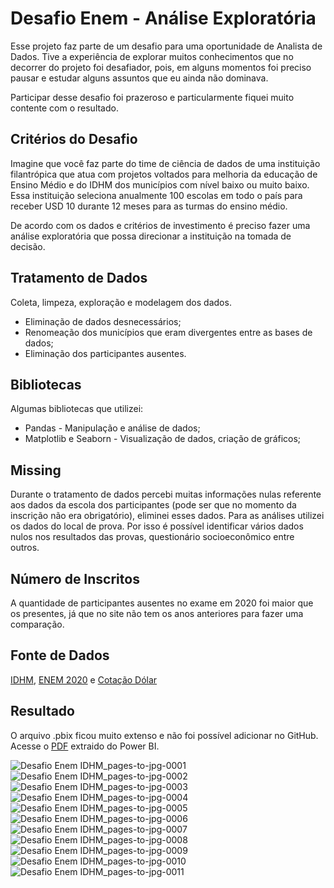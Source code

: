 # Desafio Enem - Análise Exploratória

Esse projeto faz parte de um desafio para uma oportunidade de Analista de Dados. Tive a experiência de explorar muitos conhecimentos que no decorrer do projeto foi desafiador, pois, em alguns momentos foi preciso pausar e estudar alguns assuntos que eu ainda não dominava. 

Participar desse desafio foi prazeroso e particularmente fiquei muito contente com o resultado.


## Critérios do Desafio

Imagine que você faz parte do time de ciência de dados de uma instituição filantrópica que atua com projetos voltados para melhoria da educação de Ensino Médio e do IDHM dos municípios com nível baixo ou muito baixo.
Essa instituição seleciona anualmente 100 escolas em todo o país para receber USD 10 durante 12 meses para as turmas do ensino médio.

De acordo com os dados e critérios de investimento é preciso fazer uma análise exploratória que possa direcionar a instituição na tomada de decisão.


## Tratamento de Dados

Coleta, limpeza, exploração e modelagem dos dados.

* Eliminação de dados desnecessários;
* Renomeação dos municípios que eram divergentes entre as bases de dados;
* Eliminação dos participantes ausentes.


## Bibliotecas

Algumas bibliotecas que utilizei:

* Pandas - Manipulação e análise de dados;
* Matplotlib e Seaborn - Visualização de dados, criação de gráficos;


## Missing

Durante o tratamento de dados percebi muitas informações nulas referente aos dados da escola dos participantes (pode ser que no momento da inscrição não era obrigatório), eliminei esses dados. Para as análises utilizei os dados do local de prova. 
Por isso é possível identificar vários dados nulos nos resultados das provas, questionário socioeconômico entre outros.


## Número de Inscritos

A quantidade de participantes ausentes no exame em 2020 foi maior que os presentes, já que no site não tem os anos anteriores para fazer uma comparação. 


## Fonte de Dados

[IDHM](http://www.atlasbrasil.org.br), [ENEM 2020](https://www.gov.br/inep/pt-br/acesso-a-informacao/dados-abertos/microdados/enem) e 
[Cotação Dólar](https://br.investing.com/currencies/usd-brl-historical-data)


## Resultado

O arquivo .pbix ficou muito extenso e não foi possível adicionar no GitHub. Acesse o [PDF](https://github.com/maisonhenrique/portifolio/blob/2d677e32949892a99a33a56cb92393cb49a036df/Desafio_Enem_IDHM/Desafio%20Enem%20IDHM.pdf) extraido do Power BI.

![Desafio Enem IDHM_pages-to-jpg-0001](https://user-images.githubusercontent.com/99361817/168936720-56f7f1ce-d28b-4803-b470-4cec85e7bb25.jpg)
![Desafio Enem IDHM_pages-to-jpg-0002](https://user-images.githubusercontent.com/99361817/168936728-bb4acb11-2375-4815-972a-47ffe3ed7d6d.jpg)
![Desafio Enem IDHM_pages-to-jpg-0003](https://user-images.githubusercontent.com/99361817/168936842-df7dcc8c-3576-4ba4-b408-936e16faf32f.jpg)
![Desafio Enem IDHM_pages-to-jpg-0004](https://user-images.githubusercontent.com/99361817/168936852-83322e97-1da6-40ba-b31b-2bb26742fd5d.jpg)
![Desafio Enem IDHM_pages-to-jpg-0005](https://user-images.githubusercontent.com/99361817/168936867-495d27b6-1701-4e70-818f-5a7378c68582.jpg)
![Desafio Enem IDHM_pages-to-jpg-0006](https://user-images.githubusercontent.com/99361817/168936877-a83a4ffc-ca25-4aaf-991a-d0054d92e694.jpg)
![Desafio Enem IDHM_pages-to-jpg-0007](https://user-images.githubusercontent.com/99361817/168936885-4cfe0e95-a114-4b94-a9cb-9c3f6c4bd010.jpg)
![Desafio Enem IDHM_pages-to-jpg-0008](https://user-images.githubusercontent.com/99361817/168936892-91af6334-990e-4585-8818-294cd280fb0e.jpg)
![Desafio Enem IDHM_pages-to-jpg-0009](https://user-images.githubusercontent.com/99361817/168936903-0f0830a3-ffbb-47ee-bf76-b7b5e7bf3de8.jpg)
![Desafio Enem IDHM_pages-to-jpg-0010](https://user-images.githubusercontent.com/99361817/168936906-95a7d153-d6a7-4234-aace-cae97436f1e1.jpg)
![Desafio Enem IDHM_pages-to-jpg-0011](https://user-images.githubusercontent.com/99361817/168936913-ffd4ea88-c327-4078-b4f2-298f879ce458.jpg)